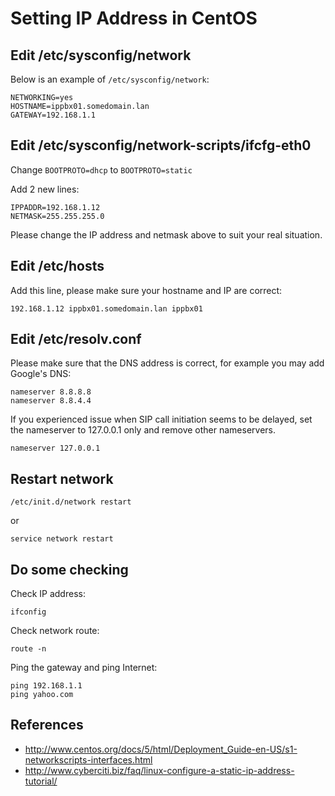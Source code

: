 Setting IP Address in CentOS
============================

Edit /etc/sysconfig/network
---------------------------

Below is an example of ```/etc/sysconfig/network```:

```
NETWORKING=yes
HOSTNAME=ippbx01.somedomain.lan
GATEWAY=192.168.1.1
```

Edit /etc/sysconfig/network-scripts/ifcfg-eth0
----------------------------------------------

Change ```BOOTPROTO=dhcp``` to ```BOOTPROTO=static```

Add 2 new lines:

```
IPPADDR=192.168.1.12
NETMASK=255.255.255.0
```

Please change the IP address and netmask above to suit your real situation.

Edit /etc/hosts
---------------

Add this line, please make sure your hostname and IP are correct:

```
192.168.1.12 ippbx01.somedomain.lan ippbx01
```

Edit /etc/resolv.conf
---------------------

Please make sure that the DNS address is correct, for example you may add Google's DNS:

```
nameserver 8.8.8.8
nameserver 8.8.4.4
```

If you experienced issue when SIP call initiation seems to be delayed, set the nameserver to 127.0.0.1 only and remove other nameservers.

```
nameserver 127.0.0.1
```

Restart network
---------------

```
/etc/init.d/network restart
```

or

```
service network restart
```

Do some checking
----------------

Check IP address:

```
ifconfig
```

Check network route:

```
route -n
```

Ping the gateway and ping Internet:

```
ping 192.168.1.1
ping yahoo.com
```

References
----------

* http://www.centos.org/docs/5/html/Deployment_Guide-en-US/s1-networkscripts-interfaces.html
* http://www.cyberciti.biz/faq/linux-configure-a-static-ip-address-tutorial/
